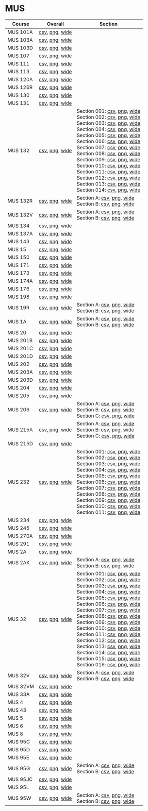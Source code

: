 # MUS

| Course | Overall | Section |
| ------ | ------- | ------- |
| MUS 101A | [csv](https://github.com/UCSD-Historical-Enrollment-Data/2023Fall/blob/main/overall/MUS%20101A.csv), [png](https://raw.githubusercontent.com/UCSD-Historical-Enrollment-Data/2023Fall/main/plot_overall/MUS%20101A.png), [wide](https://raw.githubusercontent.com/UCSD-Historical-Enrollment-Data/2023Fall/main/plot_overall_wide/MUS%20101A.png) |  |
| MUS 103A | [csv](https://github.com/UCSD-Historical-Enrollment-Data/2023Fall/blob/main/overall/MUS%20103A.csv), [png](https://raw.githubusercontent.com/UCSD-Historical-Enrollment-Data/2023Fall/main/plot_overall/MUS%20103A.png), [wide](https://raw.githubusercontent.com/UCSD-Historical-Enrollment-Data/2023Fall/main/plot_overall_wide/MUS%20103A.png) |  |
| MUS 103D | [csv](https://github.com/UCSD-Historical-Enrollment-Data/2023Fall/blob/main/overall/MUS%20103D.csv), [png](https://raw.githubusercontent.com/UCSD-Historical-Enrollment-Data/2023Fall/main/plot_overall/MUS%20103D.png), [wide](https://raw.githubusercontent.com/UCSD-Historical-Enrollment-Data/2023Fall/main/plot_overall_wide/MUS%20103D.png) |  |
| MUS 107 | [csv](https://github.com/UCSD-Historical-Enrollment-Data/2023Fall/blob/main/overall/MUS%20107.csv), [png](https://raw.githubusercontent.com/UCSD-Historical-Enrollment-Data/2023Fall/main/plot_overall/MUS%20107.png), [wide](https://raw.githubusercontent.com/UCSD-Historical-Enrollment-Data/2023Fall/main/plot_overall_wide/MUS%20107.png) |  |
| MUS 111 | [csv](https://github.com/UCSD-Historical-Enrollment-Data/2023Fall/blob/main/overall/MUS%20111.csv), [png](https://raw.githubusercontent.com/UCSD-Historical-Enrollment-Data/2023Fall/main/plot_overall/MUS%20111.png), [wide](https://raw.githubusercontent.com/UCSD-Historical-Enrollment-Data/2023Fall/main/plot_overall_wide/MUS%20111.png) |  |
| MUS 113 | [csv](https://github.com/UCSD-Historical-Enrollment-Data/2023Fall/blob/main/overall/MUS%20113.csv), [png](https://raw.githubusercontent.com/UCSD-Historical-Enrollment-Data/2023Fall/main/plot_overall/MUS%20113.png), [wide](https://raw.githubusercontent.com/UCSD-Historical-Enrollment-Data/2023Fall/main/plot_overall_wide/MUS%20113.png) |  |
| MUS 120A | [csv](https://github.com/UCSD-Historical-Enrollment-Data/2023Fall/blob/main/overall/MUS%20120A.csv), [png](https://raw.githubusercontent.com/UCSD-Historical-Enrollment-Data/2023Fall/main/plot_overall/MUS%20120A.png), [wide](https://raw.githubusercontent.com/UCSD-Historical-Enrollment-Data/2023Fall/main/plot_overall_wide/MUS%20120A.png) |  |
| MUS 126R | [csv](https://github.com/UCSD-Historical-Enrollment-Data/2023Fall/blob/main/overall/MUS%20126R.csv), [png](https://raw.githubusercontent.com/UCSD-Historical-Enrollment-Data/2023Fall/main/plot_overall/MUS%20126R.png), [wide](https://raw.githubusercontent.com/UCSD-Historical-Enrollment-Data/2023Fall/main/plot_overall_wide/MUS%20126R.png) |  |
| MUS 130 | [csv](https://github.com/UCSD-Historical-Enrollment-Data/2023Fall/blob/main/overall/MUS%20130.csv), [png](https://raw.githubusercontent.com/UCSD-Historical-Enrollment-Data/2023Fall/main/plot_overall/MUS%20130.png), [wide](https://raw.githubusercontent.com/UCSD-Historical-Enrollment-Data/2023Fall/main/plot_overall_wide/MUS%20130.png) |  |
| MUS 131 | [csv](https://github.com/UCSD-Historical-Enrollment-Data/2023Fall/blob/main/overall/MUS%20131.csv), [png](https://raw.githubusercontent.com/UCSD-Historical-Enrollment-Data/2023Fall/main/plot_overall/MUS%20131.png), [wide](https://raw.githubusercontent.com/UCSD-Historical-Enrollment-Data/2023Fall/main/plot_overall_wide/MUS%20131.png) |  |
| MUS 132 | [csv](https://github.com/UCSD-Historical-Enrollment-Data/2023Fall/blob/main/overall/MUS%20132.csv), [png](https://raw.githubusercontent.com/UCSD-Historical-Enrollment-Data/2023Fall/main/plot_overall/MUS%20132.png), [wide](https://raw.githubusercontent.com/UCSD-Historical-Enrollment-Data/2023Fall/main/plot_overall_wide/MUS%20132.png) | Section 001: [csv](https://github.com/UCSD-Historical-Enrollment-Data/2023Fall/blob/main/section/MUS%20132_001.csv), [png](https://raw.githubusercontent.com/UCSD-Historical-Enrollment-Data/2023Fall/main/plot_section/MUS%20132_001.png), [wide](https://raw.githubusercontent.com/UCSD-Historical-Enrollment-Data/2023Fall/main/plot_section_wide/MUS%20132_001.png)<br>Section 002: [csv](https://github.com/UCSD-Historical-Enrollment-Data/2023Fall/blob/main/section/MUS%20132_002.csv), [png](https://raw.githubusercontent.com/UCSD-Historical-Enrollment-Data/2023Fall/main/plot_section/MUS%20132_002.png), [wide](https://raw.githubusercontent.com/UCSD-Historical-Enrollment-Data/2023Fall/main/plot_section_wide/MUS%20132_002.png)<br>Section 003: [csv](https://github.com/UCSD-Historical-Enrollment-Data/2023Fall/blob/main/section/MUS%20132_003.csv), [png](https://raw.githubusercontent.com/UCSD-Historical-Enrollment-Data/2023Fall/main/plot_section/MUS%20132_003.png), [wide](https://raw.githubusercontent.com/UCSD-Historical-Enrollment-Data/2023Fall/main/plot_section_wide/MUS%20132_003.png)<br>Section 004: [csv](https://github.com/UCSD-Historical-Enrollment-Data/2023Fall/blob/main/section/MUS%20132_004.csv), [png](https://raw.githubusercontent.com/UCSD-Historical-Enrollment-Data/2023Fall/main/plot_section/MUS%20132_004.png), [wide](https://raw.githubusercontent.com/UCSD-Historical-Enrollment-Data/2023Fall/main/plot_section_wide/MUS%20132_004.png)<br>Section 005: [csv](https://github.com/UCSD-Historical-Enrollment-Data/2023Fall/blob/main/section/MUS%20132_005.csv), [png](https://raw.githubusercontent.com/UCSD-Historical-Enrollment-Data/2023Fall/main/plot_section/MUS%20132_005.png), [wide](https://raw.githubusercontent.com/UCSD-Historical-Enrollment-Data/2023Fall/main/plot_section_wide/MUS%20132_005.png)<br>Section 006: [csv](https://github.com/UCSD-Historical-Enrollment-Data/2023Fall/blob/main/section/MUS%20132_006.csv), [png](https://raw.githubusercontent.com/UCSD-Historical-Enrollment-Data/2023Fall/main/plot_section/MUS%20132_006.png), [wide](https://raw.githubusercontent.com/UCSD-Historical-Enrollment-Data/2023Fall/main/plot_section_wide/MUS%20132_006.png)<br>Section 007: [csv](https://github.com/UCSD-Historical-Enrollment-Data/2023Fall/blob/main/section/MUS%20132_007.csv), [png](https://raw.githubusercontent.com/UCSD-Historical-Enrollment-Data/2023Fall/main/plot_section/MUS%20132_007.png), [wide](https://raw.githubusercontent.com/UCSD-Historical-Enrollment-Data/2023Fall/main/plot_section_wide/MUS%20132_007.png)<br>Section 008: [csv](https://github.com/UCSD-Historical-Enrollment-Data/2023Fall/blob/main/section/MUS%20132_008.csv), [png](https://raw.githubusercontent.com/UCSD-Historical-Enrollment-Data/2023Fall/main/plot_section/MUS%20132_008.png), [wide](https://raw.githubusercontent.com/UCSD-Historical-Enrollment-Data/2023Fall/main/plot_section_wide/MUS%20132_008.png)<br>Section 009: [csv](https://github.com/UCSD-Historical-Enrollment-Data/2023Fall/blob/main/section/MUS%20132_009.csv), [png](https://raw.githubusercontent.com/UCSD-Historical-Enrollment-Data/2023Fall/main/plot_section/MUS%20132_009.png), [wide](https://raw.githubusercontent.com/UCSD-Historical-Enrollment-Data/2023Fall/main/plot_section_wide/MUS%20132_009.png)<br>Section 010: [csv](https://github.com/UCSD-Historical-Enrollment-Data/2023Fall/blob/main/section/MUS%20132_010.csv), [png](https://raw.githubusercontent.com/UCSD-Historical-Enrollment-Data/2023Fall/main/plot_section/MUS%20132_010.png), [wide](https://raw.githubusercontent.com/UCSD-Historical-Enrollment-Data/2023Fall/main/plot_section_wide/MUS%20132_010.png)<br>Section 011: [csv](https://github.com/UCSD-Historical-Enrollment-Data/2023Fall/blob/main/section/MUS%20132_011.csv), [png](https://raw.githubusercontent.com/UCSD-Historical-Enrollment-Data/2023Fall/main/plot_section/MUS%20132_011.png), [wide](https://raw.githubusercontent.com/UCSD-Historical-Enrollment-Data/2023Fall/main/plot_section_wide/MUS%20132_011.png)<br>Section 012: [csv](https://github.com/UCSD-Historical-Enrollment-Data/2023Fall/blob/main/section/MUS%20132_012.csv), [png](https://raw.githubusercontent.com/UCSD-Historical-Enrollment-Data/2023Fall/main/plot_section/MUS%20132_012.png), [wide](https://raw.githubusercontent.com/UCSD-Historical-Enrollment-Data/2023Fall/main/plot_section_wide/MUS%20132_012.png)<br>Section 013: [csv](https://github.com/UCSD-Historical-Enrollment-Data/2023Fall/blob/main/section/MUS%20132_013.csv), [png](https://raw.githubusercontent.com/UCSD-Historical-Enrollment-Data/2023Fall/main/plot_section/MUS%20132_013.png), [wide](https://raw.githubusercontent.com/UCSD-Historical-Enrollment-Data/2023Fall/main/plot_section_wide/MUS%20132_013.png)<br>Section 014: [csv](https://github.com/UCSD-Historical-Enrollment-Data/2023Fall/blob/main/section/MUS%20132_014.csv), [png](https://raw.githubusercontent.com/UCSD-Historical-Enrollment-Data/2023Fall/main/plot_section/MUS%20132_014.png), [wide](https://raw.githubusercontent.com/UCSD-Historical-Enrollment-Data/2023Fall/main/plot_section_wide/MUS%20132_014.png) |
| MUS 132R | [csv](https://github.com/UCSD-Historical-Enrollment-Data/2023Fall/blob/main/overall/MUS%20132R.csv), [png](https://raw.githubusercontent.com/UCSD-Historical-Enrollment-Data/2023Fall/main/plot_overall/MUS%20132R.png), [wide](https://raw.githubusercontent.com/UCSD-Historical-Enrollment-Data/2023Fall/main/plot_overall_wide/MUS%20132R.png) | Section A: [csv](https://github.com/UCSD-Historical-Enrollment-Data/2023Fall/blob/main/section/MUS%20132R_A.csv), [png](https://raw.githubusercontent.com/UCSD-Historical-Enrollment-Data/2023Fall/main/plot_section/MUS%20132R_A.png), [wide](https://raw.githubusercontent.com/UCSD-Historical-Enrollment-Data/2023Fall/main/plot_section_wide/MUS%20132R_A.png)<br>Section B: [csv](https://github.com/UCSD-Historical-Enrollment-Data/2023Fall/blob/main/section/MUS%20132R_B.csv), [png](https://raw.githubusercontent.com/UCSD-Historical-Enrollment-Data/2023Fall/main/plot_section/MUS%20132R_B.png), [wide](https://raw.githubusercontent.com/UCSD-Historical-Enrollment-Data/2023Fall/main/plot_section_wide/MUS%20132R_B.png) |
| MUS 132V | [csv](https://github.com/UCSD-Historical-Enrollment-Data/2023Fall/blob/main/overall/MUS%20132V.csv), [png](https://raw.githubusercontent.com/UCSD-Historical-Enrollment-Data/2023Fall/main/plot_overall/MUS%20132V.png), [wide](https://raw.githubusercontent.com/UCSD-Historical-Enrollment-Data/2023Fall/main/plot_overall_wide/MUS%20132V.png) | Section A: [csv](https://github.com/UCSD-Historical-Enrollment-Data/2023Fall/blob/main/section/MUS%20132V_A.csv), [png](https://raw.githubusercontent.com/UCSD-Historical-Enrollment-Data/2023Fall/main/plot_section/MUS%20132V_A.png), [wide](https://raw.githubusercontent.com/UCSD-Historical-Enrollment-Data/2023Fall/main/plot_section_wide/MUS%20132V_A.png)<br>Section B: [csv](https://github.com/UCSD-Historical-Enrollment-Data/2023Fall/blob/main/section/MUS%20132V_B.csv), [png](https://raw.githubusercontent.com/UCSD-Historical-Enrollment-Data/2023Fall/main/plot_section/MUS%20132V_B.png), [wide](https://raw.githubusercontent.com/UCSD-Historical-Enrollment-Data/2023Fall/main/plot_section_wide/MUS%20132V_B.png) |
| MUS 134 | [csv](https://github.com/UCSD-Historical-Enrollment-Data/2023Fall/blob/main/overall/MUS%20134.csv), [png](https://raw.githubusercontent.com/UCSD-Historical-Enrollment-Data/2023Fall/main/plot_overall/MUS%20134.png), [wide](https://raw.githubusercontent.com/UCSD-Historical-Enrollment-Data/2023Fall/main/plot_overall_wide/MUS%20134.png) |  |
| MUS 137A | [csv](https://github.com/UCSD-Historical-Enrollment-Data/2023Fall/blob/main/overall/MUS%20137A.csv), [png](https://raw.githubusercontent.com/UCSD-Historical-Enrollment-Data/2023Fall/main/plot_overall/MUS%20137A.png), [wide](https://raw.githubusercontent.com/UCSD-Historical-Enrollment-Data/2023Fall/main/plot_overall_wide/MUS%20137A.png) |  |
| MUS 143 | [csv](https://github.com/UCSD-Historical-Enrollment-Data/2023Fall/blob/main/overall/MUS%20143.csv), [png](https://raw.githubusercontent.com/UCSD-Historical-Enrollment-Data/2023Fall/main/plot_overall/MUS%20143.png), [wide](https://raw.githubusercontent.com/UCSD-Historical-Enrollment-Data/2023Fall/main/plot_overall_wide/MUS%20143.png) |  |
| MUS 15 | [csv](https://github.com/UCSD-Historical-Enrollment-Data/2023Fall/blob/main/overall/MUS%2015.csv), [png](https://raw.githubusercontent.com/UCSD-Historical-Enrollment-Data/2023Fall/main/plot_overall/MUS%2015.png), [wide](https://raw.githubusercontent.com/UCSD-Historical-Enrollment-Data/2023Fall/main/plot_overall_wide/MUS%2015.png) |  |
| MUS 150 | [csv](https://github.com/UCSD-Historical-Enrollment-Data/2023Fall/blob/main/overall/MUS%20150.csv), [png](https://raw.githubusercontent.com/UCSD-Historical-Enrollment-Data/2023Fall/main/plot_overall/MUS%20150.png), [wide](https://raw.githubusercontent.com/UCSD-Historical-Enrollment-Data/2023Fall/main/plot_overall_wide/MUS%20150.png) |  |
| MUS 171 | [csv](https://github.com/UCSD-Historical-Enrollment-Data/2023Fall/blob/main/overall/MUS%20171.csv), [png](https://raw.githubusercontent.com/UCSD-Historical-Enrollment-Data/2023Fall/main/plot_overall/MUS%20171.png), [wide](https://raw.githubusercontent.com/UCSD-Historical-Enrollment-Data/2023Fall/main/plot_overall_wide/MUS%20171.png) |  |
| MUS 173 | [csv](https://github.com/UCSD-Historical-Enrollment-Data/2023Fall/blob/main/overall/MUS%20173.csv), [png](https://raw.githubusercontent.com/UCSD-Historical-Enrollment-Data/2023Fall/main/plot_overall/MUS%20173.png), [wide](https://raw.githubusercontent.com/UCSD-Historical-Enrollment-Data/2023Fall/main/plot_overall_wide/MUS%20173.png) |  |
| MUS 174A | [csv](https://github.com/UCSD-Historical-Enrollment-Data/2023Fall/blob/main/overall/MUS%20174A.csv), [png](https://raw.githubusercontent.com/UCSD-Historical-Enrollment-Data/2023Fall/main/plot_overall/MUS%20174A.png), [wide](https://raw.githubusercontent.com/UCSD-Historical-Enrollment-Data/2023Fall/main/plot_overall_wide/MUS%20174A.png) |  |
| MUS 176 | [csv](https://github.com/UCSD-Historical-Enrollment-Data/2023Fall/blob/main/overall/MUS%20176.csv), [png](https://raw.githubusercontent.com/UCSD-Historical-Enrollment-Data/2023Fall/main/plot_overall/MUS%20176.png), [wide](https://raw.githubusercontent.com/UCSD-Historical-Enrollment-Data/2023Fall/main/plot_overall_wide/MUS%20176.png) |  |
| MUS 198 | [csv](https://github.com/UCSD-Historical-Enrollment-Data/2023Fall/blob/main/overall/MUS%20198.csv), [png](https://raw.githubusercontent.com/UCSD-Historical-Enrollment-Data/2023Fall/main/plot_overall/MUS%20198.png), [wide](https://raw.githubusercontent.com/UCSD-Historical-Enrollment-Data/2023Fall/main/plot_overall_wide/MUS%20198.png) |  |
| MUS 19R | [csv](https://github.com/UCSD-Historical-Enrollment-Data/2023Fall/blob/main/overall/MUS%2019R.csv), [png](https://raw.githubusercontent.com/UCSD-Historical-Enrollment-Data/2023Fall/main/plot_overall/MUS%2019R.png), [wide](https://raw.githubusercontent.com/UCSD-Historical-Enrollment-Data/2023Fall/main/plot_overall_wide/MUS%2019R.png) | Section A: [csv](https://github.com/UCSD-Historical-Enrollment-Data/2023Fall/blob/main/section/MUS%2019R_A.csv), [png](https://raw.githubusercontent.com/UCSD-Historical-Enrollment-Data/2023Fall/main/plot_section/MUS%2019R_A.png), [wide](https://raw.githubusercontent.com/UCSD-Historical-Enrollment-Data/2023Fall/main/plot_section_wide/MUS%2019R_A.png)<br>Section B: [csv](https://github.com/UCSD-Historical-Enrollment-Data/2023Fall/blob/main/section/MUS%2019R_B.csv), [png](https://raw.githubusercontent.com/UCSD-Historical-Enrollment-Data/2023Fall/main/plot_section/MUS%2019R_B.png), [wide](https://raw.githubusercontent.com/UCSD-Historical-Enrollment-Data/2023Fall/main/plot_section_wide/MUS%2019R_B.png) |
| MUS 1A | [csv](https://github.com/UCSD-Historical-Enrollment-Data/2023Fall/blob/main/overall/MUS%201A.csv), [png](https://raw.githubusercontent.com/UCSD-Historical-Enrollment-Data/2023Fall/main/plot_overall/MUS%201A.png), [wide](https://raw.githubusercontent.com/UCSD-Historical-Enrollment-Data/2023Fall/main/plot_overall_wide/MUS%201A.png) | Section A: [csv](https://github.com/UCSD-Historical-Enrollment-Data/2023Fall/blob/main/section/MUS%201A_A.csv), [png](https://raw.githubusercontent.com/UCSD-Historical-Enrollment-Data/2023Fall/main/plot_section/MUS%201A_A.png), [wide](https://raw.githubusercontent.com/UCSD-Historical-Enrollment-Data/2023Fall/main/plot_section_wide/MUS%201A_A.png)<br>Section B: [csv](https://github.com/UCSD-Historical-Enrollment-Data/2023Fall/blob/main/section/MUS%201A_B.csv), [png](https://raw.githubusercontent.com/UCSD-Historical-Enrollment-Data/2023Fall/main/plot_section/MUS%201A_B.png), [wide](https://raw.githubusercontent.com/UCSD-Historical-Enrollment-Data/2023Fall/main/plot_section_wide/MUS%201A_B.png) |
| MUS 20 | [csv](https://github.com/UCSD-Historical-Enrollment-Data/2023Fall/blob/main/overall/MUS%2020.csv), [png](https://raw.githubusercontent.com/UCSD-Historical-Enrollment-Data/2023Fall/main/plot_overall/MUS%2020.png), [wide](https://raw.githubusercontent.com/UCSD-Historical-Enrollment-Data/2023Fall/main/plot_overall_wide/MUS%2020.png) |  |
| MUS 201B | [csv](https://github.com/UCSD-Historical-Enrollment-Data/2023Fall/blob/main/overall/MUS%20201B.csv), [png](https://raw.githubusercontent.com/UCSD-Historical-Enrollment-Data/2023Fall/main/plot_overall/MUS%20201B.png), [wide](https://raw.githubusercontent.com/UCSD-Historical-Enrollment-Data/2023Fall/main/plot_overall_wide/MUS%20201B.png) |  |
| MUS 201C | [csv](https://github.com/UCSD-Historical-Enrollment-Data/2023Fall/blob/main/overall/MUS%20201C.csv), [png](https://raw.githubusercontent.com/UCSD-Historical-Enrollment-Data/2023Fall/main/plot_overall/MUS%20201C.png), [wide](https://raw.githubusercontent.com/UCSD-Historical-Enrollment-Data/2023Fall/main/plot_overall_wide/MUS%20201C.png) |  |
| MUS 201D | [csv](https://github.com/UCSD-Historical-Enrollment-Data/2023Fall/blob/main/overall/MUS%20201D.csv), [png](https://raw.githubusercontent.com/UCSD-Historical-Enrollment-Data/2023Fall/main/plot_overall/MUS%20201D.png), [wide](https://raw.githubusercontent.com/UCSD-Historical-Enrollment-Data/2023Fall/main/plot_overall_wide/MUS%20201D.png) |  |
| MUS 202 | [csv](https://github.com/UCSD-Historical-Enrollment-Data/2023Fall/blob/main/overall/MUS%20202.csv), [png](https://raw.githubusercontent.com/UCSD-Historical-Enrollment-Data/2023Fall/main/plot_overall/MUS%20202.png), [wide](https://raw.githubusercontent.com/UCSD-Historical-Enrollment-Data/2023Fall/main/plot_overall_wide/MUS%20202.png) |  |
| MUS 203A | [csv](https://github.com/UCSD-Historical-Enrollment-Data/2023Fall/blob/main/overall/MUS%20203A.csv), [png](https://raw.githubusercontent.com/UCSD-Historical-Enrollment-Data/2023Fall/main/plot_overall/MUS%20203A.png), [wide](https://raw.githubusercontent.com/UCSD-Historical-Enrollment-Data/2023Fall/main/plot_overall_wide/MUS%20203A.png) |  |
| MUS 203D | [csv](https://github.com/UCSD-Historical-Enrollment-Data/2023Fall/blob/main/overall/MUS%20203D.csv), [png](https://raw.githubusercontent.com/UCSD-Historical-Enrollment-Data/2023Fall/main/plot_overall/MUS%20203D.png), [wide](https://raw.githubusercontent.com/UCSD-Historical-Enrollment-Data/2023Fall/main/plot_overall_wide/MUS%20203D.png) |  |
| MUS 204 | [csv](https://github.com/UCSD-Historical-Enrollment-Data/2023Fall/blob/main/overall/MUS%20204.csv), [png](https://raw.githubusercontent.com/UCSD-Historical-Enrollment-Data/2023Fall/main/plot_overall/MUS%20204.png), [wide](https://raw.githubusercontent.com/UCSD-Historical-Enrollment-Data/2023Fall/main/plot_overall_wide/MUS%20204.png) |  |
| MUS 205 | [csv](https://github.com/UCSD-Historical-Enrollment-Data/2023Fall/blob/main/overall/MUS%20205.csv), [png](https://raw.githubusercontent.com/UCSD-Historical-Enrollment-Data/2023Fall/main/plot_overall/MUS%20205.png), [wide](https://raw.githubusercontent.com/UCSD-Historical-Enrollment-Data/2023Fall/main/plot_overall_wide/MUS%20205.png) |  |
| MUS 206 | [csv](https://github.com/UCSD-Historical-Enrollment-Data/2023Fall/blob/main/overall/MUS%20206.csv), [png](https://raw.githubusercontent.com/UCSD-Historical-Enrollment-Data/2023Fall/main/plot_overall/MUS%20206.png), [wide](https://raw.githubusercontent.com/UCSD-Historical-Enrollment-Data/2023Fall/main/plot_overall_wide/MUS%20206.png) | Section A: [csv](https://github.com/UCSD-Historical-Enrollment-Data/2023Fall/blob/main/section/MUS%20206_A.csv), [png](https://raw.githubusercontent.com/UCSD-Historical-Enrollment-Data/2023Fall/main/plot_section/MUS%20206_A.png), [wide](https://raw.githubusercontent.com/UCSD-Historical-Enrollment-Data/2023Fall/main/plot_section_wide/MUS%20206_A.png)<br>Section B: [csv](https://github.com/UCSD-Historical-Enrollment-Data/2023Fall/blob/main/section/MUS%20206_B.csv), [png](https://raw.githubusercontent.com/UCSD-Historical-Enrollment-Data/2023Fall/main/plot_section/MUS%20206_B.png), [wide](https://raw.githubusercontent.com/UCSD-Historical-Enrollment-Data/2023Fall/main/plot_section_wide/MUS%20206_B.png)<br>Section C: [csv](https://github.com/UCSD-Historical-Enrollment-Data/2023Fall/blob/main/section/MUS%20206_C.csv), [png](https://raw.githubusercontent.com/UCSD-Historical-Enrollment-Data/2023Fall/main/plot_section/MUS%20206_C.png), [wide](https://raw.githubusercontent.com/UCSD-Historical-Enrollment-Data/2023Fall/main/plot_section_wide/MUS%20206_C.png) |
| MUS 215A | [csv](https://github.com/UCSD-Historical-Enrollment-Data/2023Fall/blob/main/overall/MUS%20215A.csv), [png](https://raw.githubusercontent.com/UCSD-Historical-Enrollment-Data/2023Fall/main/plot_overall/MUS%20215A.png), [wide](https://raw.githubusercontent.com/UCSD-Historical-Enrollment-Data/2023Fall/main/plot_overall_wide/MUS%20215A.png) | Section A: [csv](https://github.com/UCSD-Historical-Enrollment-Data/2023Fall/blob/main/section/MUS%20215A_A.csv), [png](https://raw.githubusercontent.com/UCSD-Historical-Enrollment-Data/2023Fall/main/plot_section/MUS%20215A_A.png), [wide](https://raw.githubusercontent.com/UCSD-Historical-Enrollment-Data/2023Fall/main/plot_section_wide/MUS%20215A_A.png)<br>Section B: [csv](https://github.com/UCSD-Historical-Enrollment-Data/2023Fall/blob/main/section/MUS%20215A_B.csv), [png](https://raw.githubusercontent.com/UCSD-Historical-Enrollment-Data/2023Fall/main/plot_section/MUS%20215A_B.png), [wide](https://raw.githubusercontent.com/UCSD-Historical-Enrollment-Data/2023Fall/main/plot_section_wide/MUS%20215A_B.png)<br>Section C: [csv](https://github.com/UCSD-Historical-Enrollment-Data/2023Fall/blob/main/section/MUS%20215A_C.csv), [png](https://raw.githubusercontent.com/UCSD-Historical-Enrollment-Data/2023Fall/main/plot_section/MUS%20215A_C.png), [wide](https://raw.githubusercontent.com/UCSD-Historical-Enrollment-Data/2023Fall/main/plot_section_wide/MUS%20215A_C.png) |
| MUS 215D | [csv](https://github.com/UCSD-Historical-Enrollment-Data/2023Fall/blob/main/overall/MUS%20215D.csv), [png](https://raw.githubusercontent.com/UCSD-Historical-Enrollment-Data/2023Fall/main/plot_overall/MUS%20215D.png), [wide](https://raw.githubusercontent.com/UCSD-Historical-Enrollment-Data/2023Fall/main/plot_overall_wide/MUS%20215D.png) |  |
| MUS 232 | [csv](https://github.com/UCSD-Historical-Enrollment-Data/2023Fall/blob/main/overall/MUS%20232.csv), [png](https://raw.githubusercontent.com/UCSD-Historical-Enrollment-Data/2023Fall/main/plot_overall/MUS%20232.png), [wide](https://raw.githubusercontent.com/UCSD-Historical-Enrollment-Data/2023Fall/main/plot_overall_wide/MUS%20232.png) | Section 001: [csv](https://github.com/UCSD-Historical-Enrollment-Data/2023Fall/blob/main/section/MUS%20232_001.csv), [png](https://raw.githubusercontent.com/UCSD-Historical-Enrollment-Data/2023Fall/main/plot_section/MUS%20232_001.png), [wide](https://raw.githubusercontent.com/UCSD-Historical-Enrollment-Data/2023Fall/main/plot_section_wide/MUS%20232_001.png)<br>Section 002: [csv](https://github.com/UCSD-Historical-Enrollment-Data/2023Fall/blob/main/section/MUS%20232_002.csv), [png](https://raw.githubusercontent.com/UCSD-Historical-Enrollment-Data/2023Fall/main/plot_section/MUS%20232_002.png), [wide](https://raw.githubusercontent.com/UCSD-Historical-Enrollment-Data/2023Fall/main/plot_section_wide/MUS%20232_002.png)<br>Section 003: [csv](https://github.com/UCSD-Historical-Enrollment-Data/2023Fall/blob/main/section/MUS%20232_003.csv), [png](https://raw.githubusercontent.com/UCSD-Historical-Enrollment-Data/2023Fall/main/plot_section/MUS%20232_003.png), [wide](https://raw.githubusercontent.com/UCSD-Historical-Enrollment-Data/2023Fall/main/plot_section_wide/MUS%20232_003.png)<br>Section 004: [csv](https://github.com/UCSD-Historical-Enrollment-Data/2023Fall/blob/main/section/MUS%20232_004.csv), [png](https://raw.githubusercontent.com/UCSD-Historical-Enrollment-Data/2023Fall/main/plot_section/MUS%20232_004.png), [wide](https://raw.githubusercontent.com/UCSD-Historical-Enrollment-Data/2023Fall/main/plot_section_wide/MUS%20232_004.png)<br>Section 005: [csv](https://github.com/UCSD-Historical-Enrollment-Data/2023Fall/blob/main/section/MUS%20232_005.csv), [png](https://raw.githubusercontent.com/UCSD-Historical-Enrollment-Data/2023Fall/main/plot_section/MUS%20232_005.png), [wide](https://raw.githubusercontent.com/UCSD-Historical-Enrollment-Data/2023Fall/main/plot_section_wide/MUS%20232_005.png)<br>Section 006: [csv](https://github.com/UCSD-Historical-Enrollment-Data/2023Fall/blob/main/section/MUS%20232_006.csv), [png](https://raw.githubusercontent.com/UCSD-Historical-Enrollment-Data/2023Fall/main/plot_section/MUS%20232_006.png), [wide](https://raw.githubusercontent.com/UCSD-Historical-Enrollment-Data/2023Fall/main/plot_section_wide/MUS%20232_006.png)<br>Section 007: [csv](https://github.com/UCSD-Historical-Enrollment-Data/2023Fall/blob/main/section/MUS%20232_007.csv), [png](https://raw.githubusercontent.com/UCSD-Historical-Enrollment-Data/2023Fall/main/plot_section/MUS%20232_007.png), [wide](https://raw.githubusercontent.com/UCSD-Historical-Enrollment-Data/2023Fall/main/plot_section_wide/MUS%20232_007.png)<br>Section 008: [csv](https://github.com/UCSD-Historical-Enrollment-Data/2023Fall/blob/main/section/MUS%20232_008.csv), [png](https://raw.githubusercontent.com/UCSD-Historical-Enrollment-Data/2023Fall/main/plot_section/MUS%20232_008.png), [wide](https://raw.githubusercontent.com/UCSD-Historical-Enrollment-Data/2023Fall/main/plot_section_wide/MUS%20232_008.png)<br>Section 009: [csv](https://github.com/UCSD-Historical-Enrollment-Data/2023Fall/blob/main/section/MUS%20232_009.csv), [png](https://raw.githubusercontent.com/UCSD-Historical-Enrollment-Data/2023Fall/main/plot_section/MUS%20232_009.png), [wide](https://raw.githubusercontent.com/UCSD-Historical-Enrollment-Data/2023Fall/main/plot_section_wide/MUS%20232_009.png)<br>Section 010: [csv](https://github.com/UCSD-Historical-Enrollment-Data/2023Fall/blob/main/section/MUS%20232_010.csv), [png](https://raw.githubusercontent.com/UCSD-Historical-Enrollment-Data/2023Fall/main/plot_section/MUS%20232_010.png), [wide](https://raw.githubusercontent.com/UCSD-Historical-Enrollment-Data/2023Fall/main/plot_section_wide/MUS%20232_010.png)<br>Section 011: [csv](https://github.com/UCSD-Historical-Enrollment-Data/2023Fall/blob/main/section/MUS%20232_011.csv), [png](https://raw.githubusercontent.com/UCSD-Historical-Enrollment-Data/2023Fall/main/plot_section/MUS%20232_011.png), [wide](https://raw.githubusercontent.com/UCSD-Historical-Enrollment-Data/2023Fall/main/plot_section_wide/MUS%20232_011.png) |
| MUS 234 | [csv](https://github.com/UCSD-Historical-Enrollment-Data/2023Fall/blob/main/overall/MUS%20234.csv), [png](https://raw.githubusercontent.com/UCSD-Historical-Enrollment-Data/2023Fall/main/plot_overall/MUS%20234.png), [wide](https://raw.githubusercontent.com/UCSD-Historical-Enrollment-Data/2023Fall/main/plot_overall_wide/MUS%20234.png) |  |
| MUS 245 | [csv](https://github.com/UCSD-Historical-Enrollment-Data/2023Fall/blob/main/overall/MUS%20245.csv), [png](https://raw.githubusercontent.com/UCSD-Historical-Enrollment-Data/2023Fall/main/plot_overall/MUS%20245.png), [wide](https://raw.githubusercontent.com/UCSD-Historical-Enrollment-Data/2023Fall/main/plot_overall_wide/MUS%20245.png) |  |
| MUS 270A | [csv](https://github.com/UCSD-Historical-Enrollment-Data/2023Fall/blob/main/overall/MUS%20270A.csv), [png](https://raw.githubusercontent.com/UCSD-Historical-Enrollment-Data/2023Fall/main/plot_overall/MUS%20270A.png), [wide](https://raw.githubusercontent.com/UCSD-Historical-Enrollment-Data/2023Fall/main/plot_overall_wide/MUS%20270A.png) |  |
| MUS 291 | [csv](https://github.com/UCSD-Historical-Enrollment-Data/2023Fall/blob/main/overall/MUS%20291.csv), [png](https://raw.githubusercontent.com/UCSD-Historical-Enrollment-Data/2023Fall/main/plot_overall/MUS%20291.png), [wide](https://raw.githubusercontent.com/UCSD-Historical-Enrollment-Data/2023Fall/main/plot_overall_wide/MUS%20291.png) |  |
| MUS 2A | [csv](https://github.com/UCSD-Historical-Enrollment-Data/2023Fall/blob/main/overall/MUS%202A.csv), [png](https://raw.githubusercontent.com/UCSD-Historical-Enrollment-Data/2023Fall/main/plot_overall/MUS%202A.png), [wide](https://raw.githubusercontent.com/UCSD-Historical-Enrollment-Data/2023Fall/main/plot_overall_wide/MUS%202A.png) |  |
| MUS 2AK | [csv](https://github.com/UCSD-Historical-Enrollment-Data/2023Fall/blob/main/overall/MUS%202AK.csv), [png](https://raw.githubusercontent.com/UCSD-Historical-Enrollment-Data/2023Fall/main/plot_overall/MUS%202AK.png), [wide](https://raw.githubusercontent.com/UCSD-Historical-Enrollment-Data/2023Fall/main/plot_overall_wide/MUS%202AK.png) | Section A: [csv](https://github.com/UCSD-Historical-Enrollment-Data/2023Fall/blob/main/section/MUS%202AK_A.csv), [png](https://raw.githubusercontent.com/UCSD-Historical-Enrollment-Data/2023Fall/main/plot_section/MUS%202AK_A.png), [wide](https://raw.githubusercontent.com/UCSD-Historical-Enrollment-Data/2023Fall/main/plot_section_wide/MUS%202AK_A.png)<br>Section B: [csv](https://github.com/UCSD-Historical-Enrollment-Data/2023Fall/blob/main/section/MUS%202AK_B.csv), [png](https://raw.githubusercontent.com/UCSD-Historical-Enrollment-Data/2023Fall/main/plot_section/MUS%202AK_B.png), [wide](https://raw.githubusercontent.com/UCSD-Historical-Enrollment-Data/2023Fall/main/plot_section_wide/MUS%202AK_B.png) |
| MUS 32 | [csv](https://github.com/UCSD-Historical-Enrollment-Data/2023Fall/blob/main/overall/MUS%2032.csv), [png](https://raw.githubusercontent.com/UCSD-Historical-Enrollment-Data/2023Fall/main/plot_overall/MUS%2032.png), [wide](https://raw.githubusercontent.com/UCSD-Historical-Enrollment-Data/2023Fall/main/plot_overall_wide/MUS%2032.png) | Section 001: [csv](https://github.com/UCSD-Historical-Enrollment-Data/2023Fall/blob/main/section/MUS%2032_001.csv), [png](https://raw.githubusercontent.com/UCSD-Historical-Enrollment-Data/2023Fall/main/plot_section/MUS%2032_001.png), [wide](https://raw.githubusercontent.com/UCSD-Historical-Enrollment-Data/2023Fall/main/plot_section_wide/MUS%2032_001.png)<br>Section 002: [csv](https://github.com/UCSD-Historical-Enrollment-Data/2023Fall/blob/main/section/MUS%2032_002.csv), [png](https://raw.githubusercontent.com/UCSD-Historical-Enrollment-Data/2023Fall/main/plot_section/MUS%2032_002.png), [wide](https://raw.githubusercontent.com/UCSD-Historical-Enrollment-Data/2023Fall/main/plot_section_wide/MUS%2032_002.png)<br>Section 003: [csv](https://github.com/UCSD-Historical-Enrollment-Data/2023Fall/blob/main/section/MUS%2032_003.csv), [png](https://raw.githubusercontent.com/UCSD-Historical-Enrollment-Data/2023Fall/main/plot_section/MUS%2032_003.png), [wide](https://raw.githubusercontent.com/UCSD-Historical-Enrollment-Data/2023Fall/main/plot_section_wide/MUS%2032_003.png)<br>Section 004: [csv](https://github.com/UCSD-Historical-Enrollment-Data/2023Fall/blob/main/section/MUS%2032_004.csv), [png](https://raw.githubusercontent.com/UCSD-Historical-Enrollment-Data/2023Fall/main/plot_section/MUS%2032_004.png), [wide](https://raw.githubusercontent.com/UCSD-Historical-Enrollment-Data/2023Fall/main/plot_section_wide/MUS%2032_004.png)<br>Section 005: [csv](https://github.com/UCSD-Historical-Enrollment-Data/2023Fall/blob/main/section/MUS%2032_005.csv), [png](https://raw.githubusercontent.com/UCSD-Historical-Enrollment-Data/2023Fall/main/plot_section/MUS%2032_005.png), [wide](https://raw.githubusercontent.com/UCSD-Historical-Enrollment-Data/2023Fall/main/plot_section_wide/MUS%2032_005.png)<br>Section 006: [csv](https://github.com/UCSD-Historical-Enrollment-Data/2023Fall/blob/main/section/MUS%2032_006.csv), [png](https://raw.githubusercontent.com/UCSD-Historical-Enrollment-Data/2023Fall/main/plot_section/MUS%2032_006.png), [wide](https://raw.githubusercontent.com/UCSD-Historical-Enrollment-Data/2023Fall/main/plot_section_wide/MUS%2032_006.png)<br>Section 007: [csv](https://github.com/UCSD-Historical-Enrollment-Data/2023Fall/blob/main/section/MUS%2032_007.csv), [png](https://raw.githubusercontent.com/UCSD-Historical-Enrollment-Data/2023Fall/main/plot_section/MUS%2032_007.png), [wide](https://raw.githubusercontent.com/UCSD-Historical-Enrollment-Data/2023Fall/main/plot_section_wide/MUS%2032_007.png)<br>Section 008: [csv](https://github.com/UCSD-Historical-Enrollment-Data/2023Fall/blob/main/section/MUS%2032_008.csv), [png](https://raw.githubusercontent.com/UCSD-Historical-Enrollment-Data/2023Fall/main/plot_section/MUS%2032_008.png), [wide](https://raw.githubusercontent.com/UCSD-Historical-Enrollment-Data/2023Fall/main/plot_section_wide/MUS%2032_008.png)<br>Section 009: [csv](https://github.com/UCSD-Historical-Enrollment-Data/2023Fall/blob/main/section/MUS%2032_009.csv), [png](https://raw.githubusercontent.com/UCSD-Historical-Enrollment-Data/2023Fall/main/plot_section/MUS%2032_009.png), [wide](https://raw.githubusercontent.com/UCSD-Historical-Enrollment-Data/2023Fall/main/plot_section_wide/MUS%2032_009.png)<br>Section 010: [csv](https://github.com/UCSD-Historical-Enrollment-Data/2023Fall/blob/main/section/MUS%2032_010.csv), [png](https://raw.githubusercontent.com/UCSD-Historical-Enrollment-Data/2023Fall/main/plot_section/MUS%2032_010.png), [wide](https://raw.githubusercontent.com/UCSD-Historical-Enrollment-Data/2023Fall/main/plot_section_wide/MUS%2032_010.png)<br>Section 011: [csv](https://github.com/UCSD-Historical-Enrollment-Data/2023Fall/blob/main/section/MUS%2032_011.csv), [png](https://raw.githubusercontent.com/UCSD-Historical-Enrollment-Data/2023Fall/main/plot_section/MUS%2032_011.png), [wide](https://raw.githubusercontent.com/UCSD-Historical-Enrollment-Data/2023Fall/main/plot_section_wide/MUS%2032_011.png)<br>Section 012: [csv](https://github.com/UCSD-Historical-Enrollment-Data/2023Fall/blob/main/section/MUS%2032_012.csv), [png](https://raw.githubusercontent.com/UCSD-Historical-Enrollment-Data/2023Fall/main/plot_section/MUS%2032_012.png), [wide](https://raw.githubusercontent.com/UCSD-Historical-Enrollment-Data/2023Fall/main/plot_section_wide/MUS%2032_012.png)<br>Section 013: [csv](https://github.com/UCSD-Historical-Enrollment-Data/2023Fall/blob/main/section/MUS%2032_013.csv), [png](https://raw.githubusercontent.com/UCSD-Historical-Enrollment-Data/2023Fall/main/plot_section/MUS%2032_013.png), [wide](https://raw.githubusercontent.com/UCSD-Historical-Enrollment-Data/2023Fall/main/plot_section_wide/MUS%2032_013.png)<br>Section 014: [csv](https://github.com/UCSD-Historical-Enrollment-Data/2023Fall/blob/main/section/MUS%2032_014.csv), [png](https://raw.githubusercontent.com/UCSD-Historical-Enrollment-Data/2023Fall/main/plot_section/MUS%2032_014.png), [wide](https://raw.githubusercontent.com/UCSD-Historical-Enrollment-Data/2023Fall/main/plot_section_wide/MUS%2032_014.png)<br>Section 015: [csv](https://github.com/UCSD-Historical-Enrollment-Data/2023Fall/blob/main/section/MUS%2032_015.csv), [png](https://raw.githubusercontent.com/UCSD-Historical-Enrollment-Data/2023Fall/main/plot_section/MUS%2032_015.png), [wide](https://raw.githubusercontent.com/UCSD-Historical-Enrollment-Data/2023Fall/main/plot_section_wide/MUS%2032_015.png)<br>Section 016: [csv](https://github.com/UCSD-Historical-Enrollment-Data/2023Fall/blob/main/section/MUS%2032_016.csv), [png](https://raw.githubusercontent.com/UCSD-Historical-Enrollment-Data/2023Fall/main/plot_section/MUS%2032_016.png), [wide](https://raw.githubusercontent.com/UCSD-Historical-Enrollment-Data/2023Fall/main/plot_section_wide/MUS%2032_016.png) |
| MUS 32V | [csv](https://github.com/UCSD-Historical-Enrollment-Data/2023Fall/blob/main/overall/MUS%2032V.csv), [png](https://raw.githubusercontent.com/UCSD-Historical-Enrollment-Data/2023Fall/main/plot_overall/MUS%2032V.png), [wide](https://raw.githubusercontent.com/UCSD-Historical-Enrollment-Data/2023Fall/main/plot_overall_wide/MUS%2032V.png) | Section A: [csv](https://github.com/UCSD-Historical-Enrollment-Data/2023Fall/blob/main/section/MUS%2032V_A.csv), [png](https://raw.githubusercontent.com/UCSD-Historical-Enrollment-Data/2023Fall/main/plot_section/MUS%2032V_A.png), [wide](https://raw.githubusercontent.com/UCSD-Historical-Enrollment-Data/2023Fall/main/plot_section_wide/MUS%2032V_A.png)<br>Section B: [csv](https://github.com/UCSD-Historical-Enrollment-Data/2023Fall/blob/main/section/MUS%2032V_B.csv), [png](https://raw.githubusercontent.com/UCSD-Historical-Enrollment-Data/2023Fall/main/plot_section/MUS%2032V_B.png), [wide](https://raw.githubusercontent.com/UCSD-Historical-Enrollment-Data/2023Fall/main/plot_section_wide/MUS%2032V_B.png) |
| MUS 32VM | [csv](https://github.com/UCSD-Historical-Enrollment-Data/2023Fall/blob/main/overall/MUS%2032VM.csv), [png](https://raw.githubusercontent.com/UCSD-Historical-Enrollment-Data/2023Fall/main/plot_overall/MUS%2032VM.png), [wide](https://raw.githubusercontent.com/UCSD-Historical-Enrollment-Data/2023Fall/main/plot_overall_wide/MUS%2032VM.png) |  |
| MUS 33A | [csv](https://github.com/UCSD-Historical-Enrollment-Data/2023Fall/blob/main/overall/MUS%2033A.csv), [png](https://raw.githubusercontent.com/UCSD-Historical-Enrollment-Data/2023Fall/main/plot_overall/MUS%2033A.png), [wide](https://raw.githubusercontent.com/UCSD-Historical-Enrollment-Data/2023Fall/main/plot_overall_wide/MUS%2033A.png) |  |
| MUS 4 | [csv](https://github.com/UCSD-Historical-Enrollment-Data/2023Fall/blob/main/overall/MUS%204.csv), [png](https://raw.githubusercontent.com/UCSD-Historical-Enrollment-Data/2023Fall/main/plot_overall/MUS%204.png), [wide](https://raw.githubusercontent.com/UCSD-Historical-Enrollment-Data/2023Fall/main/plot_overall_wide/MUS%204.png) |  |
| MUS 43 | [csv](https://github.com/UCSD-Historical-Enrollment-Data/2023Fall/blob/main/overall/MUS%2043.csv), [png](https://raw.githubusercontent.com/UCSD-Historical-Enrollment-Data/2023Fall/main/plot_overall/MUS%2043.png), [wide](https://raw.githubusercontent.com/UCSD-Historical-Enrollment-Data/2023Fall/main/plot_overall_wide/MUS%2043.png) |  |
| MUS 5 | [csv](https://github.com/UCSD-Historical-Enrollment-Data/2023Fall/blob/main/overall/MUS%205.csv), [png](https://raw.githubusercontent.com/UCSD-Historical-Enrollment-Data/2023Fall/main/plot_overall/MUS%205.png), [wide](https://raw.githubusercontent.com/UCSD-Historical-Enrollment-Data/2023Fall/main/plot_overall_wide/MUS%205.png) |  |
| MUS 6 | [csv](https://github.com/UCSD-Historical-Enrollment-Data/2023Fall/blob/main/overall/MUS%206.csv), [png](https://raw.githubusercontent.com/UCSD-Historical-Enrollment-Data/2023Fall/main/plot_overall/MUS%206.png), [wide](https://raw.githubusercontent.com/UCSD-Historical-Enrollment-Data/2023Fall/main/plot_overall_wide/MUS%206.png) |  |
| MUS 8 | [csv](https://github.com/UCSD-Historical-Enrollment-Data/2023Fall/blob/main/overall/MUS%208.csv), [png](https://raw.githubusercontent.com/UCSD-Historical-Enrollment-Data/2023Fall/main/plot_overall/MUS%208.png), [wide](https://raw.githubusercontent.com/UCSD-Historical-Enrollment-Data/2023Fall/main/plot_overall_wide/MUS%208.png) |  |
| MUS 95C | [csv](https://github.com/UCSD-Historical-Enrollment-Data/2023Fall/blob/main/overall/MUS%2095C.csv), [png](https://raw.githubusercontent.com/UCSD-Historical-Enrollment-Data/2023Fall/main/plot_overall/MUS%2095C.png), [wide](https://raw.githubusercontent.com/UCSD-Historical-Enrollment-Data/2023Fall/main/plot_overall_wide/MUS%2095C.png) |  |
| MUS 95D | [csv](https://github.com/UCSD-Historical-Enrollment-Data/2023Fall/blob/main/overall/MUS%2095D.csv), [png](https://raw.githubusercontent.com/UCSD-Historical-Enrollment-Data/2023Fall/main/plot_overall/MUS%2095D.png), [wide](https://raw.githubusercontent.com/UCSD-Historical-Enrollment-Data/2023Fall/main/plot_overall_wide/MUS%2095D.png) |  |
| MUS 95E | [csv](https://github.com/UCSD-Historical-Enrollment-Data/2023Fall/blob/main/overall/MUS%2095E.csv), [png](https://raw.githubusercontent.com/UCSD-Historical-Enrollment-Data/2023Fall/main/plot_overall/MUS%2095E.png), [wide](https://raw.githubusercontent.com/UCSD-Historical-Enrollment-Data/2023Fall/main/plot_overall_wide/MUS%2095E.png) |  |
| MUS 95G | [csv](https://github.com/UCSD-Historical-Enrollment-Data/2023Fall/blob/main/overall/MUS%2095G.csv), [png](https://raw.githubusercontent.com/UCSD-Historical-Enrollment-Data/2023Fall/main/plot_overall/MUS%2095G.png), [wide](https://raw.githubusercontent.com/UCSD-Historical-Enrollment-Data/2023Fall/main/plot_overall_wide/MUS%2095G.png) | Section A: [csv](https://github.com/UCSD-Historical-Enrollment-Data/2023Fall/blob/main/section/MUS%2095G_A.csv), [png](https://raw.githubusercontent.com/UCSD-Historical-Enrollment-Data/2023Fall/main/plot_section/MUS%2095G_A.png), [wide](https://raw.githubusercontent.com/UCSD-Historical-Enrollment-Data/2023Fall/main/plot_section_wide/MUS%2095G_A.png)<br>Section B: [csv](https://github.com/UCSD-Historical-Enrollment-Data/2023Fall/blob/main/section/MUS%2095G_B.csv), [png](https://raw.githubusercontent.com/UCSD-Historical-Enrollment-Data/2023Fall/main/plot_section/MUS%2095G_B.png), [wide](https://raw.githubusercontent.com/UCSD-Historical-Enrollment-Data/2023Fall/main/plot_section_wide/MUS%2095G_B.png) |
| MUS 95JC | [csv](https://github.com/UCSD-Historical-Enrollment-Data/2023Fall/blob/main/overall/MUS%2095JC.csv), [png](https://raw.githubusercontent.com/UCSD-Historical-Enrollment-Data/2023Fall/main/plot_overall/MUS%2095JC.png), [wide](https://raw.githubusercontent.com/UCSD-Historical-Enrollment-Data/2023Fall/main/plot_overall_wide/MUS%2095JC.png) |  |
| MUS 95L | [csv](https://github.com/UCSD-Historical-Enrollment-Data/2023Fall/blob/main/overall/MUS%2095L.csv), [png](https://raw.githubusercontent.com/UCSD-Historical-Enrollment-Data/2023Fall/main/plot_overall/MUS%2095L.png), [wide](https://raw.githubusercontent.com/UCSD-Historical-Enrollment-Data/2023Fall/main/plot_overall_wide/MUS%2095L.png) |  |
| MUS 95W | [csv](https://github.com/UCSD-Historical-Enrollment-Data/2023Fall/blob/main/overall/MUS%2095W.csv), [png](https://raw.githubusercontent.com/UCSD-Historical-Enrollment-Data/2023Fall/main/plot_overall/MUS%2095W.png), [wide](https://raw.githubusercontent.com/UCSD-Historical-Enrollment-Data/2023Fall/main/plot_overall_wide/MUS%2095W.png) | Section A: [csv](https://github.com/UCSD-Historical-Enrollment-Data/2023Fall/blob/main/section/MUS%2095W_A.csv), [png](https://raw.githubusercontent.com/UCSD-Historical-Enrollment-Data/2023Fall/main/plot_section/MUS%2095W_A.png), [wide](https://raw.githubusercontent.com/UCSD-Historical-Enrollment-Data/2023Fall/main/plot_section_wide/MUS%2095W_A.png)<br>Section B: [csv](https://github.com/UCSD-Historical-Enrollment-Data/2023Fall/blob/main/section/MUS%2095W_B.csv), [png](https://raw.githubusercontent.com/UCSD-Historical-Enrollment-Data/2023Fall/main/plot_section/MUS%2095W_B.png), [wide](https://raw.githubusercontent.com/UCSD-Historical-Enrollment-Data/2023Fall/main/plot_section_wide/MUS%2095W_B.png) |
